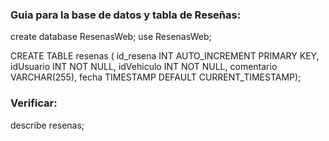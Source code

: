 ### Guia para la base de datos y tabla de Reseñas:

create database ResenasWeb;
use ResenasWeb;

CREATE TABLE resenas (
    id_resena INT AUTO_INCREMENT PRIMARY KEY,
    idUsuario INT NOT NULL,
    idVehiculo INT NOT NULL,
    comentario VARCHAR(255),
    fecha TIMESTAMP DEFAULT CURRENT_TIMESTAMP);

### Verificar:
describe resenas;